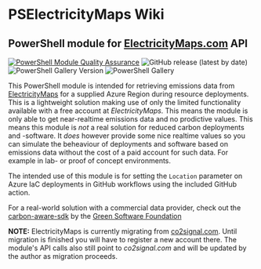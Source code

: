 PSElectricityMaps Wiki
======================

PowerShell module for [ElectricityMaps.com](https://www.ElectricityMaps.com/) API
-------------------------------------------------------------------

[![PowerShell Module Quality Assurance](https://github.com/cloudyspells/PSElectricityMaps/actions/workflows/qa.yml/badge.svg)](https://github.com/cloudyspells/PSElectricityMaps/actions/workflows/qa.yml)
![GitHub release (latest by date)](https://img.shields.io/github/v/release/cloudyspells/PSElectricityMaps)
![PowerShell Gallery Version](https://img.shields.io/powershellgallery/v/PSElectricityMaps)
![PowerShell Gallery](https://img.shields.io/powershellgallery/dt/PSElectricityMaps)


This PowerShell module is intended for retrieving emissions data from
[ElectricityMaps](https://www.ElectricityMaps.com/) for a supplied Azure Region during
resource deployments. This is a lightweight solution making use of only the
limited functionality available with a free account at _ElectricityMaps_. This means
the module is only able to get near-realtime emissions data and no prodictive
values. This means this module is _not_ a real solution for reduced carbon
deployments and -software. It _does_ however provide some nice realtime values
so you can simulate the beheaviour of deployments and software based on 
emissions data without the cost of a paid account for such data. For example in
lab- or proof of concept environments.

The intended use of this module is for setting the `Location` parameter
on Azure IaC deployments in GitHub workflows using the included GitHub
action.

For a real-world solution with a commercial data provider, check out
the [carbon-aware-sdk](https://github.com/Green-Software-Foundation/carbon-aware-sdk)
by the [Green Software Foundation](https://greensoftware.foundation/)

**NOTE:** ElectricityMaps is currently migrating from 
[co2signal.com](http://www.co2signal.com). Until migration is finished you will
have to register a new account there. The module's API calls also still point to
_co2signal.com_ and will be updated by the author as migration proceeds.